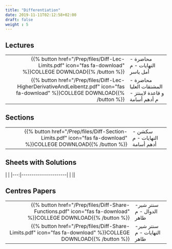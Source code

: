 ```yaml
---
title: "Differentiation"
date: 2019-11-11T02:12:58+02:00
draft: false
weight : 5
---
```



## Lectures


|  | |
|---:|----------------------|
| {{% button href="/Prep/files/Diff-Lec-Limits.pdf" icon="fas fa-download" %}}COLLEGE DOWNLOAD{{% /button %}} | محاضرة - النهايات - م أمل ياسر |
| {{% button href="/Prep/files/Diff-Lec-HigherDerivativeAndLeibentz.pdf" icon="fas fa-download" %}}COLLEGE DOWNLOAD{{% /button %}} | محاضرة - المشتقات العليا و قاعدة لايبنتز  - م أدهم أسامة|

## Sections

|  | |
|---:|----------------------|
| {{% button href="/Prep/files/Diff-Section-Limits.pdf" icon="fas fa-download" %}}COLLEGE DOWNLOAD{{% /button %}} |سكشن - النهايات - م أدهم أسامة |

## Sheets with Solutions

  | |
|---:|----------------------|
| || 

## Centres Papers 

|  | |
|---:|----------------------|
| {{% button href="/Prep/files/Diff-Share-Functions.pdf" icon="fas fa-download" %}}COLLEGE DOWNLOAD{{% /button %}} | سنتر شير- الدوال - م طاهر|
| {{% button href="/Prep/files/Diff-Share-Limits.pdf" icon="fas fa-download" %}}COLLEGE DOWNLOAD{{% /button %}} | سنتر شير- النهايات - م طاهر|

